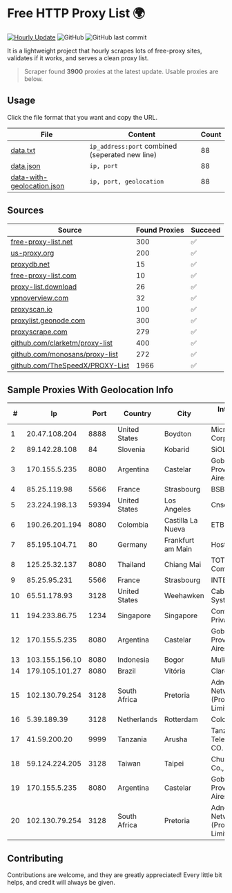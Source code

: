 
# Free HTTP Proxy List 🌍

[![Hourly Update](https://github.com/mertguvencli/http-proxy-list/actions/workflows/main.yml/badge.svg?branch=main)](https://github.com/mertguvencli/http-proxy-list/actions/workflows/main.yml)
![GitHub](https://img.shields.io/github/license/mertguvencli/http-proxy-list)
![GitHub last commit](https://img.shields.io/github/last-commit/mertguvencli/http-proxy-list)

It is a lightweight project that hourly scrapes lots of free-proxy sites, validates if it works, and serves a clean proxy list.


> Scraper found **3900** proxies at the latest update. Usable proxies are below.

## Usage

Click the file format that you want and copy the URL.


|File|Content|Count|
|----|-------|-----|
|[data.txt](https://raw.githubusercontent.com/mertguvencli/http-proxy-list/main/proxy-list/data.txt)|`ip_address:port` combined (seperated new line)|88|
|[data.json](https://raw.githubusercontent.com/mertguvencli/http-proxy-list/main/proxy-list/data.json)|`ip, port`|88|
|[data-with-geolocation.json](https://raw.githubusercontent.com/mertguvencli/http-proxy-list/main/proxy-list/data-with-geolocation.json)|`ip, port, geolocation`|88|

## Sources

|Source|Found Proxies|Succeed|
|------|-------------|-------|
|[free-proxy-list.net](https://free-proxy-list.net)|300|✅|
|[us-proxy.org](https://www.us-proxy.org)|200|✅|
|[proxydb.net](http://proxydb.net)|15|✅|
|[free-proxy-list.com](https://free-proxy-list.com/?page=&port=&type%5B%5D=http&type%5B%5D=https&up_time=0&search=Search)|10|✅|
|[proxy-list.download](https://www.proxy-list.download/HTTP)|26|✅|
|[vpnoverview.com](https://vpnoverview.com/privacy/anonymous-browsing/free-proxy-servers)|32|✅|
|[proxyscan.io](https://www.proxyscan.io)|100|✅|
|[proxylist.geonode.com](https://proxylist.geonode.com/api/proxy-list?limit=300&page=1&sort_by=lastChecked&sort_type=desc&protocols=http,https)|300|✅|
|[proxyscrape.com](https://api.proxyscrape.com/v2/?request=displayproxies&protocol=http&timeout=10000&country=all&ssl=all&anonymity=all)|279|✅|
|[github.com/clarketm/proxy-list](https://raw.githubusercontent.com/clarketm/proxy-list/master/proxy-list-raw.txt)|400|✅|
|[github.com/monosans/proxy-list](https://raw.githubusercontent.com/monosans/proxy-list/main/proxies/http.txt)|272|✅|
|[github.com/TheSpeedX/PROXY-List](https://raw.githubusercontent.com/TheSpeedX/PROXY-List/master/http.txt)|1966|✅|


## Sample Proxies With Geolocation Info

|#|Ip|Port|Country|City|Internet Service Provider|
|-|--|----|-------|----|-------------------------|
|1|20.47.108.204|8888|United States|Boydton|Microsoft Corporation|
|2|89.142.28.108|84|Slovenia|Kobarid|SiOL.SI|
|3|170.155.5.235|8080|Argentina|Castelar|Gobernacion de la Provincia de Buenos Aires|
|4|85.25.119.98|5566|France|Strasbourg|BSB-SERVICE|
|5|23.224.198.13|59394|United States|Los Angeles|Cnservers LLC|
|6|190.26.201.194|8080|Colombia|Castilla La Nueva|ETB - Colombia|
|7|85.195.104.71|80|Germany|Frankfurt am Main|Host Europe GmbH|
|8|125.25.32.137|8080|Thailand|Chiang Mai|TOT Public Company Limited|
|9|85.25.95.231|5566|France|Strasbourg|INTERGENIA|
|10|65.51.178.93|3128|United States|Weehawken|Cablevision Systems Corp.|
|11|194.233.86.75|1234|Singapore|Singapore|Contabo Asia Private Limited|
|12|170.155.5.235|8080|Argentina|Castelar|Gobernacion de la Provincia de Buenos Aires|
|13|103.155.156.10|8080|Indonesia|Bogor|Mulkan|
|14|179.105.101.27|8080|Brazil|Vitória|Claro S.A.|
|15|102.130.79.254|3128|South Africa|Pretoria|Adnexus Celerity Networks (Proprietary) Limited|
|16|5.39.189.39|3128|Netherlands|Rotterdam|ColoCenter b.v.|
|17|41.59.200.20|9999|Tanzania|Arusha|Tanzania Telecommunications CO. LTD|
|18|59.124.224.205|3128|Taiwan|Taipei|Chunghwa Telecom Co., Ltd.|
|19|170.155.5.235|8080|Argentina|Castelar|Gobernacion de la Provincia de Buenos Aires|
|20|102.130.79.254|3128|South Africa|Pretoria|Adnexus Celerity Networks (Proprietary) Limited|



## Contributing

Contributions are welcome, and they are greatly appreciated! Every
little bit helps, and credit will always be given.

